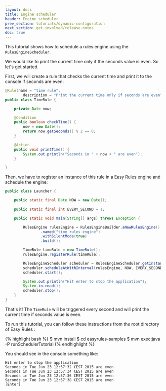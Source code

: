 ```yaml
---
layout: docs
title: Engine scheduler
header: Engine scheduler
prev_section: tutorials/dynamic-configuration
next_section: get-involved/release-notes
doc: true
---
```


This tutorial shows how to schedule a rules engine using the `RulesEngineScheduler`.

We would like to print the current time only if the seconds value is even. So let's get started. 

First, we will create a rule that checks the current time and print it to the console if seconds are even:

```java
@Rule(name = "time rule", 
        description = "Print the current time only if seconds are even")
public class TimeRule {

    private Date now;

    @Condition
    public boolean checkTime() {
        now = new Date();
        return now.getSeconds() % 2 == 0;
    }

    @Action
    public void printTime() {
        System.out.println("Seconds in " + now + " are even");
    }

}
```

Then, we have to register an instance of this rule in a Easy Rules engine and schedule the engine:

```java
public class Launcher {

    public static final Date NOW = new Date();
    
    public static final int EVERY_SECOND = 1;

    public static void main(String[] args) throws Exception {

        RulesEngine rulesEngine = RulesEngineBuilder.aNewRulesEngine()
                .named("time rules engine")
                .withSilentMode(true)
                .build();

        TimeRule timeRule = new TimeRule();
        rulesEngine.registerRule(timeRule);

        RulesEngineScheduler scheduler = RulesEngineScheduler.getInstance();
        scheduler.scheduleAtWithInterval(rulesEngine, NOW, EVERY_SECOND);
        scheduler.start();

        System.out.println("Hit enter to stop the application");
        System.in.read();
        scheduler.stop();
    }
}
```

That's it! The `TimeRule` will be triggered every second and will print the current time if seconds value is even.


To run this tutorial, you can follow these instructions from the root directory of Easy Rules :

{% highlight bash %}
$ mvn install
$ cd easyrules-samples
$ mvn exec:java -P runSchedulerTutorial
{% endhighlight %}

You should see in the console something like:

```
Hit enter to stop the application
Seconds in Tue Jun 23 12:57:32 CEST 2015 are even
Seconds in Tue Jun 23 12:57:34 CEST 2015 are even
Seconds in Tue Jun 23 12:57:36 CEST 2015 are even
Seconds in Tue Jun 23 12:57:38 CEST 2015 are even
[Enter]
```

